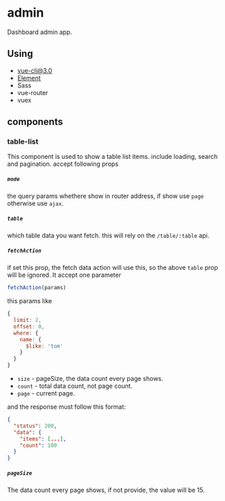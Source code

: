 # admin

Dashboard admin app.

## Using

- [vue-cli@3.0](https://github.com/vuejs/vue-cli)
- [Element](https://github.com/ElemeFE/element)
- Sass
- vue-router
- vuex

## components

### table-list

This component is used to show a table list items. include loading, search and pagination. accept following props

##### `mode`
the query params whethere show in router address, if show use `page` otherwise use `ajax`.

##### `table`
which table data you want fetch. this will rely on the `/table/:table` api.

##### `fetchAction`
if set this prop, the fetch data action will use this, so the above `table` prop will be ignored. It accept one parameter

```js
fetchAction(params)
```
this params like

```js
{
  limit: 2,
  offset: 0,
  where: {
    name: {
      $like: 'tom'
    }
  }
}
```
- `size` - pageSize, the data count every page shows.
- `count` - total data count, not page count.
- `page` - current page.

and the response must follow this format:

```json
{
  "status": 200,
  "data": {
    "items": [...],
    "count": 100
  }
}
```

##### `pageSize`

The data count every page shows, if not provide, the value will be 15.


